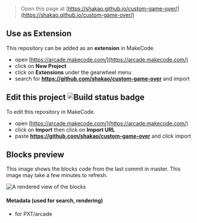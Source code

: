  


> Open this page at [https://shakao.github.io/custom-game-over/](https://shakao.github.io/custom-game-over/)

## Use as Extension

This repository can be added as an **extension** in MakeCode.

* open [https://arcade.makecode.com/](https://arcade.makecode.com/)
* click on **New Project**
* click on **Extensions** under the gearwheel menu
* search for **https://github.com/shakao/custom-game-over** and import

## Edit this project ![Build status badge](https://github.com/shakao/custom-game-over/workflows/MakeCode/badge.svg)

To edit this repository in MakeCode.

* open [https://arcade.makecode.com/](https://arcade.makecode.com/)
* click on **Import** then click on **Import URL**
* paste **https://github.com/shakao/custom-game-over** and click import

## Blocks preview

This image shows the blocks code from the last commit in master.
This image may take a few minutes to refresh.

![A rendered view of the blocks](https://github.com/shakao/custom-game-over/raw/master/.github/makecode/blocks.png)

#### Metadata (used for search, rendering)

* for PXT/arcade
<script src="https://makecode.com/gh-pages-embed.js"></script><script>makeCodeRender("{{ site.makecode.home_url }}", "{{ site.github.owner_name }}/{{ site.github.repository_name }}");</script>
